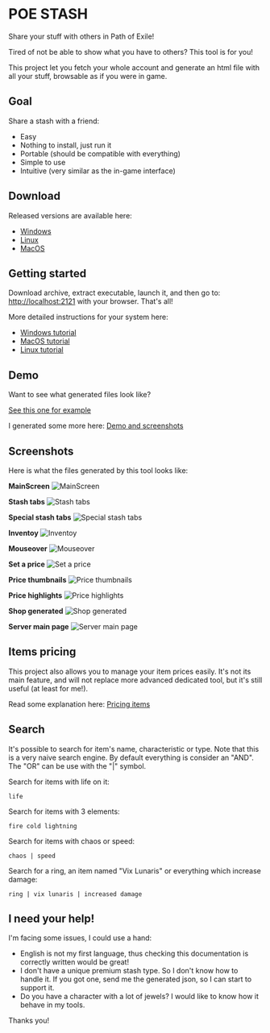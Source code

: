 # POE STASH

Share your stuff with others in Path of Exile!

Tired of not be able to show what you have to others? This tool is for you!

This project let you fetch your whole account and generate an html file with all
your stuff, browsable as if you were in game.

## Goal

Share a stash with a friend:
  * Easy
  * Nothing to install, just run it
  * Portable (should be compatible with everything)
  * Simple to use
  * Intuitive (very similar as the in-game interface)

## Download

Released versions are available here:

  * [Windows](https://gitreleases.dev/gh/cptpingu/poe-stash/latest/poe-stash-windows-amd64.zip)
  * [Linux](https://gitreleases.dev/gh/cptpingu/poe-stash/latest/poe-stash-linux-x86_64.tar.gz)
  * [MacOS](https://gitreleases.dev/gh/cptpingu/poe-stash/latest/poe-stash-darwin-x86_64.tar.gz)

## Getting started

Download archive, extract executable, launch it, and then go to:
[http://localhost:2121](http://localhost:2121) with your browser. That's all!

More detailed instructions for your system here:
  * [Windows tutorial](tutorial_windows.md)
  * [MacOS tutorial](tutorial_mac.md)
  * [Linux tutorial](tutorial_linux.md)

## Demo

Want to see what generated files look like?

[See this one for example](http://0217021.free.fr/poe-stash/demo/all_stash_types-standard.html)

I generated some more here: [Demo and screenshots](http://0217021.free.fr/poe-stash)

## Screenshots

Here is what the files generated by this tool looks like:

**MainScreen**
![MainScreen](http://0217021.free.fr/poe-stash/screenshots/MainScreen.png)

**Stash tabs**
![Stash tabs](http://0217021.free.fr/poe-stash/screenshots/Stash%20tabs.png)

**Special stash tabs**
![Special stash tabs](http://0217021.free.fr/poe-stash/screenshots/Special%20stash%20tabs.png)

**Inventoy**
![Inventoy](http://0217021.free.fr/poe-stash/screenshots/Inventoy.png)

**Mouseover**
![Mouseover](http://0217021.free.fr/poe-stash/screenshots/Mouseover.png)

**Set a price**
![Set a price](http://0217021.free.fr/poe-stash/screenshots/Set%20a%20price.png)

**Price thumbnails**
![Price thumbnails](http://0217021.free.fr/poe-stash/screenshots/Price%20thumbnails.png)

**Price highlights**
![Price highlights](http://0217021.free.fr/poe-stash/screenshots/Price%20highlights.png)

**Shop generated**
![Shop generated](http://0217021.free.fr/poe-stash/screenshots/Shop%20generated.png)

**Server main page**
![Server main page](http://0217021.free.fr/poe-stash/screenshots/Server%20main%20page.png)

## Items pricing

This project also allows you to manage your item prices easily. It's not its
main feature, and will not replace more advanced dedicated tool, but it's still
useful (at least for me!).

Read some explanation here: [Pricing items](prices.md)

## Search

It's possible to search for item's name, characteristic or type. Note that this
is a very naive search engine. By default everything is consider an "AND". The
"OR" can be use with the "|" symbol.

Search for items with life on it:
```
life
```

Search for items with 3 elements:
```
fire cold lightning
```

Search for items with chaos or speed:
```
chaos | speed
```

Search for a ring, an item named "Vix Lunaris" or everything which increase
damage:
```
ring | vix lunaris | increased damage
```

## I need your help!

I'm facing some issues, I could use a hand:
  * English is not my first language, thus checking this documentation is
    correctly written would be great!
  * I don't have a unique premium stash type. So I don't know how to handle it.
    If you got one, send me the generated json, so I can start to support it.
  * Do you have a character with a lot of jewels? I would like to know how it
    behave in my tools.

Thanks you!
